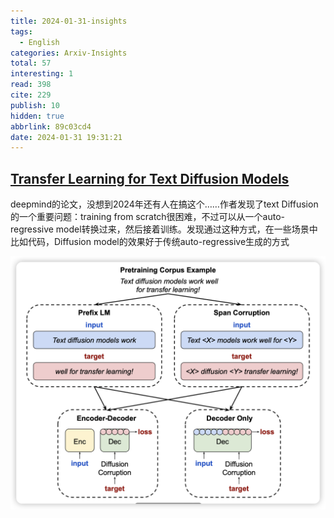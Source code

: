 ```yaml
---
title: 2024-01-31-insights
tags:
  - English
categories: Arxiv-Insights
total: 57
interesting: 1
read: 398
cite: 229
publish: 10
hidden: true
abbrlink: 89c03cd4
date: 2024-01-31 19:31:21
---
```


## [Transfer Learning for Text Diffusion Models](https://arxiv.org/pdf/2401.17181.pdf)

deepmind的论文，没想到2024年还有人在搞这个……作者发现了text Diffusion的一个重要问题：training from scratch很困难，不过可以从一个auto-regressive model转换过来，然后接着训练。发现通过这种方式，在一些场景中比如代码，Diffusion model的效果好于传统auto-regressive生成的方式

<img src="../../files/images/arxiv-insights/2024-01-29-02-02/text-diff.png">
